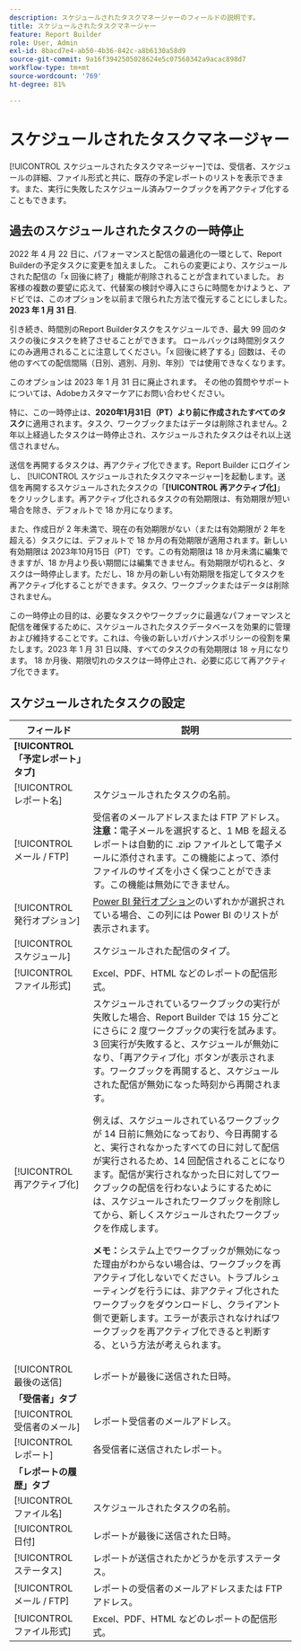 ```yaml
---
description: スケジュールされたタスクマネージャーのフィールドの説明です。
title: スケジュールされたタスクマネージャー
feature: Report Builder
role: User, Admin
exl-id: 8bacd7e4-ab50-4b36-842c-a8b6130a58d9
source-git-commit: 9a16f3942505028624e5c07568342a9acac898d7
workflow-type: tm+mt
source-wordcount: '769'
ht-degree: 81%

---
```


# スケジュールされたタスクマネージャー

[!UICONTROL スケジュールされたタスクマネージャー]では、受信者、スケジュールの詳細、ファイル形式と共に、既存の予定レポートのリストを表示できます。また、実行に失敗したスケジュール済みワークブックを再アクティブ化することもできます。

## 過去のスケジュールされたタスクの一時停止

2022 年 4 月 22 日に、パフォーマンスと配信の最適化の一環として、Report Builderの予定タスクに変更を加えました。 これらの変更により、スケジュールされた配信の「x 回後に終了」機能が削除されることが含まれていました。 お客様の複数の要望に応えて、代替案の検討や導入にさらに時間をかけようと、アドビでは、このオプションを以前まで限られた方法で復元することにしました。 **2023 年 1 月 31 日**.

引き続き、時間別のReport Builderタスクをスケジュールでき、最大 99 回のタスクの後にタスクを終了させることができます。 ロールバックは時間別タスクにのみ適用されることに注意してください。「x 回後に終了する」回数は、その他のすべての配信間隔（日別、週別、月別、年別）では使用できなくなります。

このオプションは 2023 年 1 月 31 日に廃止されます。
その他の質問やサポートについては、Adobeカスタマーケアにお問い合わせください。

特に、この一時停止は、**2020年1月31日（PT）より前に作成されたすべてのタスク**&#x200B;に適用されます。タスク、ワークブックまたはデータは削除されません。2 年以上経過したタスクは一時停止され、スケジュールされたタスクはそれ以上送信されません。

送信を再開するタスクは、再アクティブ化できます。Report Builder にログインし、 [!UICONTROL スケジュールされたタスクマネージャー]を起動します。送信を再開するスケジュールされたタスクの「**[!UICONTROL 再アクティブ化]**」をクリックします。再アクティブ化されるタスクの有効期限は、有効期限が短い場合を除き、デフォルトで 18 か月になります。

また、作成日が 2 年未満で、現在の有効期限がない（または有効期限が 2 年を超える）タスクには、デフォルトで 18 か月の有効期限が適用されます。新しい有効期限は 2023年10月15日（PT）です。この有効期限は 18 か月未満に編集できますが、18 か月より長い期間には編集できません。有効期限が切れると、タスクは一時停止します。ただし、18 か月の新しい有効期限を指定してタスクを再アクティブ化することができます。タスク、ワークブックまたはデータは削除されません。

この一時停止の目的は、必要なタスクやワークブックに最適なパフォーマンスと配信を確保するために、スケジュールされたタスクデータベースを効果的に管理および維持することです。これは、今後の新しいガバナンスポリシーの役割を果たします。2023 年 1 月 31 日以降、すべてのタスクの有効期限は 18 ヶ月になります。 18 か月後、期限切れのタスクは一時停止され、必要に応じて再アクティブ化できます。

## スケジュールされたタスクの設定

| フィールド | 説明 |
| --- | --- |
| **[!UICONTROL 「予定レポート」タブ]** |  |
| [!UICONTROL レポート名] | スケジュールされたタスクの名前。 |
| [!UICONTROL メール / FTP] | 受信者のメールアドレスまたは FTP アドレス。**注意：**&#x200B;電子メールを選択すると、1 MB を超えるレポートは自動的に .zip ファイルとして電子メールに添付されます。この機能によって、添付ファイルのサイズを小さく保つことができます。この機能は無効にできません。 |
| [!UICONTROL 発行オプション] | [Power BI 発行オプション](https://experienceleague.adobe.com/docs/analytics/analyze/report-builder/publish-powerbi/power-bi.html?lang=ja)のいずれかが選択されている場合、この列には Power BI のリストが表示されます。 |
| [!UICONTROL スケジュール] | スケジュールされた配信のタイプ。 |
| [!UICONTROL ファイル形式] | Excel、PDF、HTML などのレポートの配信形式。 |
| [!UICONTROL 再アクティブ化] | スケジュールされているワークブックの実行が失敗した場合、Report Builder では 15 分ごとにさらに 2 度ワークブックの実行を試みます。3 回実行が失敗すると、スケジュールが無効になり、「再アクティブ化」ボタンが表示されます。ワークブックを再開すると、スケジュールされた配信が無効になった時刻から再開されます。<p>例えば、スケジュールされているワークブックが 14 日前に無効になっており、今日再開すると、実行されなかったすべての日に対して配信が実行されるため、14 回配信されることになります。配信が実行されなかった日に対してワークブックの配信を行わないようにするためには、スケジュールされたワークブックを削除してから、新しくスケジュールされたワークブックを作成します。<p>**メモ：**&#x200B;システム上でワークブックが無効になった理由がわからない場合は、ワークブックを再アクティブ化しないでください。トラブルシューティングを行うには、非アクティブ化されたワークブックをダウンロードし、クライアント側で更新します。エラーが表示されなければワークブックを再アクティブ化できると判断する、という方法が考えられます。 |
| [!UICONTROL 最後の送信] | レポートが最後に送信された日時。 |
| **「受信者」タブ** |  |
| [!UICONTROL 受信者のメール] | レポート受信者のメールアドレス。 |
| [!UICONTROL レポート] | 各受信者に送信されたレポート。 |
| **「レポートの履歴」タブ** |  |
| [!UICONTROL ファイル名] | スケジュールされたタスクの名前。 |
| [!UICONTROL 日付] | レポートが最後に送信された日時。 |
| [!UICONTROL ステータス] | レポートが送信されたかどうかを示すステータス。 |
| [!UICONTROL メール / FTP] | レポートの受信者のメールアドレスまたは FTP アドレス。 |
| [!UICONTROL ファイル形式] | Excel、PDF、HTML などのレポートの配信形式。 |
